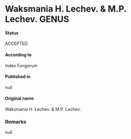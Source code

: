 Waksmania H. Lechev. & M.P. Lechev. GENUS
=======

#### Status
ACCEPTED

#### According to
Index Fungorum

#### Published in
null

#### Original name
Waksmania H. Lechev. & M.P. Lechev.

### Remarks
null